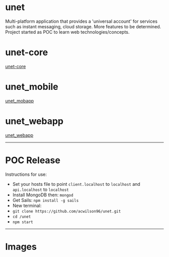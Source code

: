 # unet
Multi-platform application that provides a 'universal account' for services such as instant messaging, cloud storage. More features to be determined. Project started as POC to learn web technologies/concepts.

# unet-core
[unet-core](https://github.com/acwilson96/unet-core)

# unet_mobile
[unet_mobapp](https://github.com/acwilson96/unet_mobile)

# unet_webapp
[unet_webapp](https://github.com/acwilson96/unet_webapp)

---

# POC Release
Instructions for use:

* Set your hosts file to point `client.localhost` to `localhost` and `api.localhost` to `localhost`
* Install MongoDB then: `mongod`
* Get Sails: `npm install -g sails`
* New terminal:
* `git clone https://github.com/acwilson96/unet.git`
* `cd /unet`
* `npm start`

---

# Images

